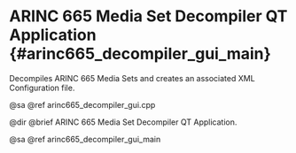 # ARINC 665 Media Set Decompiler QT Application {#arinc665_decompiler_gui_main}

Decompiles ARINC 665 Media Sets and creates an associated XML Configuration
file.

@sa @ref arinc665_decompiler_gui.cpp

@dir
@brief ARINC 665 Media Set Decompiler QT Application.

@sa @ref arinc665_decompiler_gui_main
